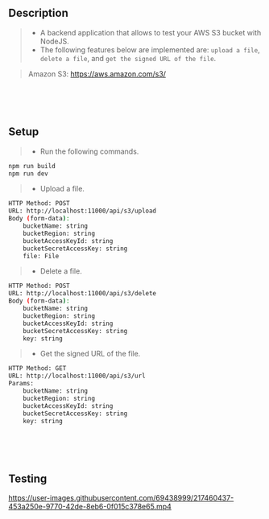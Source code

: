 ## Description

> - A backend application that allows to test your AWS S3 bucket with NodeJS.
> - The following features below are implemented are: `upload a file`, `delete a file`, and `get the signed URL of the file`.

> Amazon S3: https://aws.amazon.com/s3/

<br />
<br />
<br />



## Setup

> - Run the following commands.

```bash
npm run build
npm run dev
```

> - Upload a file.

```bash
HTTP Method: POST
URL: http://localhost:11000/api/s3/upload
Body (form-data):
    bucketName: string
    bucketRegion: string
    bucketAccessKeyId: string
    bucketSecretAccessKey: string
    file: File
```

> - Delete a file.

```bash
HTTP Method: POST
URL: http://localhost:11000/api/s3/delete
Body (form-data):
    bucketName: string
    bucketRegion: string
    bucketAccessKeyId: string
    bucketSecretAccessKey: string
    key: string
```

> - Get the signed URL of the file.

```bash
HTTP Method: GET
URL: http://localhost:11000/api/s3/url
Params:
    bucketName: string
    bucketRegion: string
    bucketAccessKeyId: string
    bucketSecretAccessKey: string
    key: string
```

<br />
<br />
<br />



## Testing


https://user-images.githubusercontent.com/69438999/217460437-453a250e-9770-42de-8eb6-0f015c378e65.mp4

